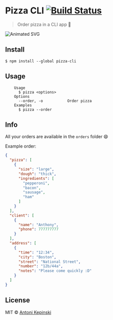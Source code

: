 # Pizza CLI [![Build Status](https://travis-ci.org/xxczaki/pizza-cli.svg?branch=master)](https://travis-ci.org/xxczaki/pizza-cli)

> Order pizza in a CLI app :pizza:

![Animated SVG](https://rawcdn.githack.com/xxczaki/pizza-cli/33ec8c1c50cc0bdc05619d0980d3cdbc39256508/pizza.svg)


## Install

```
$ npm install --global pizza-cli
```


## Usage

```
	Usage
	  $ pizza <options>
	Options
	  --order, -o   		Order pizza
	Examples
	  $ pizza --order
```

## Info

All your orders are available in the `orders` folder :smile:

Example order:
```json
{
  "pizza": [
    {
      "size": "large",
      "dough": "thick",
      "ingredients": [
        "pepperoni",
        "bacon",
        "sausage",
        "ham"
      ]
    }
  ],
  "client": [
    {
      "name": "Anthony",
      "phone": 777777777
    }
  ],
  "address": [
    {
      "time": "12:34",
      "city": "Boston",
      "street": "National Street",
      "number": "12b/44a",
      "notes": "Please come quickly :D"
    }
  ]
}          
```


## License

MIT © [Antoni Kepinski](https://kepinski.me)
